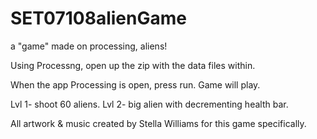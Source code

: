 # SET07108alienGame
a "game" made on processing, aliens!

Using Processng, open up the zip with the data files within.

When the app Processing is open, press run. Game will play.

Lvl 1- shoot 60 aliens.
Lvl 2- big alien with decrementing health bar.

All artwork & music created by Stella Williams for this game specifically.
